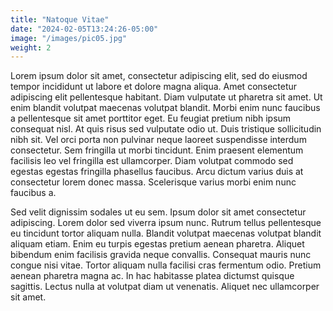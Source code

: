 ```yaml
---
title: "Natoque Vitae"
date: "2024-02-05T13:24:26-05:00"
image: "/images/pic05.jpg"
weight: 2
---
```


Lorem ipsum dolor sit amet, consectetur adipiscing elit, sed do eiusmod tempor incididunt ut labore et dolore magna aliqua. Amet consectetur adipiscing elit pellentesque habitant. Diam vulputate ut pharetra sit amet. Ut enim blandit volutpat maecenas volutpat blandit. Morbi enim nunc faucibus a pellentesque sit amet porttitor eget. Eu feugiat pretium nibh ipsum consequat nisl. At quis risus sed vulputate odio ut. Duis tristique sollicitudin nibh sit. Vel orci porta non pulvinar neque laoreet suspendisse interdum consectetur. Sem fringilla ut morbi tincidunt. Enim praesent elementum facilisis leo vel fringilla est ullamcorper. Diam volutpat commodo sed egestas egestas fringilla phasellus faucibus. Arcu dictum varius duis at consectetur lorem donec massa. Scelerisque varius morbi enim nunc faucibus a.

Sed velit dignissim sodales ut eu sem. Ipsum dolor sit amet consectetur adipiscing. Lorem dolor sed viverra ipsum nunc. Rutrum tellus pellentesque eu tincidunt tortor aliquam nulla. Blandit volutpat maecenas volutpat blandit aliquam etiam. Enim eu turpis egestas pretium aenean pharetra. Aliquet bibendum enim facilisis gravida neque convallis. Consequat mauris nunc congue nisi vitae. Tortor aliquam nulla facilisi cras fermentum odio. Pretium aenean pharetra magna ac. In hac habitasse platea dictumst quisque sagittis. Lectus nulla at volutpat diam ut venenatis. Aliquet nec ullamcorper sit amet.
